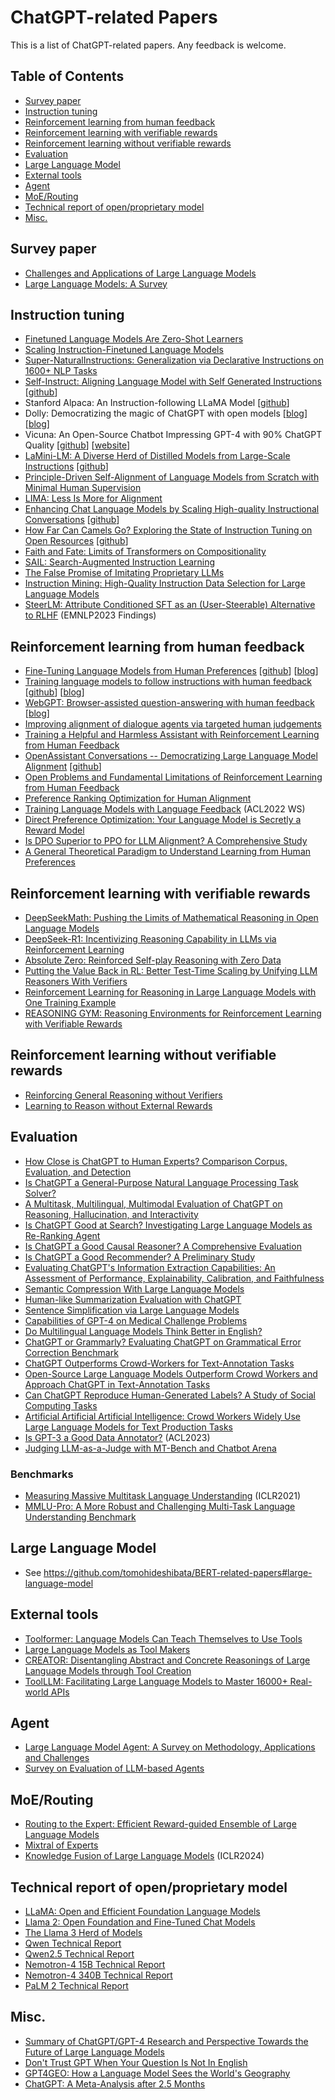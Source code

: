 # ChatGPT-related Papers
This is a list of ChatGPT-related papers. Any feedback is welcome.

## Table of Contents
- [Survey paper](#survey-paper)
- [Instruction tuning](#instruction-tuning)
- [Reinforcement learning from human feedback](#reinforcement-learning-from-human-feedback)
- [Reinforcement learning with verifiable rewards](#reinforcement-learning-with-verifiable-rewards)
- [Reinforcement learning without verifiable rewards](#reinforcement-learning-without-verifiable-rewards) 
- [Evaluation](#evaluation)
- [Large Language Model](#large-language-model)
- [External tools](#external-tools)
- [Agent](#agent)
- [MoE/Routing](#moerouting)
- [Technical report of open/proprietary model](#technical-report-of-openproprietary-model)
- [Misc.](#misc)

## Survey paper
- [Challenges and Applications of Large Language Models](https://arxiv.org/abs/2307.10169)
- [Large Language Models: A Survey](https://arxiv.org/abs/2402.06196)

## Instruction tuning
- [Finetuned Language Models Are Zero-Shot Learners](https://arxiv.org/abs/2109.01652)
- [Scaling Instruction-Finetuned Language Models](https://arxiv.org/abs/2210.11416)
- [Super-NaturalInstructions: Generalization via Declarative Instructions on 1600+ NLP Tasks](https://arxiv.org/abs/2204.07705)
- [Self-Instruct: Aligning Language Model with Self Generated Instructions](https://arxiv.org/abs/2212.10560) [[github](https://github.com/yizhongw/self-instruct)]
- Stanford Alpaca: An Instruction-following LLaMA Model [[github](https://github.com/tatsu-lab/stanford_alpaca)]
- Dolly: Democratizing the magic of ChatGPT with open models [[blog](https://www.databricks.com/blog/2023/03/24/hello-dolly-democratizing-magic-chatgpt-open-models.html)] [[blog](https://www.databricks.com/blog/2023/04/12/dolly-first-open-commercially-viable-instruction-tuned-llm)]
- Vicuna: An Open-Source Chatbot Impressing GPT-4 with 90% ChatGPT Quality [[github](https://github.com/lm-sys/FastChat)] [[website](https://vicuna.lmsys.org/)]
- [LaMini-LM: A Diverse Herd of Distilled Models from Large-Scale Instructions](https://arxiv.org/abs/2304.14402) [[github](https://github.com/mbzuai-nlp/LaMini-LM)]
- [Principle-Driven Self-Alignment of Language Models from Scratch with Minimal Human Supervision](https://arxiv.org/abs/2305.03047)
- [LIMA: Less Is More for Alignment](https://arxiv.org/abs/2305.11206)
- [Enhancing Chat Language Models by Scaling High-quality Instructional Conversations](https://arxiv.org/abs/2305.14233) [[github](https://github.com/thunlp/UltraChat)]
- [How Far Can Camels Go? Exploring the State of Instruction Tuning on Open Resources](https://arxiv.org/abs/2306.04751) [[github](https://github.com/allenai/open-instruct)]
- [Faith and Fate: Limits of Transformers on Compositionality](https://arxiv.org/abs/2305.18654)
- [SAIL: Search-Augmented Instruction Learning](https://arxiv.org/abs/2305.15225)
- [The False Promise of Imitating Proprietary LLMs](https://arxiv.org/abs/2305.15717)
- [Instruction Mining: High-Quality Instruction Data Selection for Large Language Models](https://arxiv.org/abs/2307.06290)
- [SteerLM: Attribute Conditioned SFT as an (User-Steerable) Alternative to RLHF](https://arxiv.org/abs/2310.05344) (EMNLP2023 Findings)
 
## Reinforcement learning from human feedback
- [Fine-Tuning Language Models from Human Preferences](https://arxiv.org/abs/1909.08593) [[github](https://github.com/openai/lm-human-preferences)] [[blog](https://openai.com/blog/fine-tuning-gpt-2/)]
- [Training language models to follow instructions with human feedback](https://arxiv.org/abs/2203.02155) [[github](https://github.com/openai/following-instructions-human-feedback)] [[blog](https://openai.com/blog/instruction-following/)]
- [WebGPT: Browser-assisted question-answering with human feedback](https://arxiv.org/abs/2112.09332) [[blog](https://openai.com/blog/webgpt/)]
- [Improving alignment of dialogue agents via targeted human judgements](https://arxiv.org/abs/2209.14375)
- [Training a Helpful and Harmless Assistant with Reinforcement Learning from Human Feedback](https://arxiv.org/abs/2204.05862)
- [OpenAssistant Conversations -- Democratizing Large Language Model Alignment](https://arxiv.org/abs/2304.07327) [[github](https://github.com/LAION-AI/Open-Assistant)]
- [Open Problems and Fundamental Limitations of Reinforcement Learning from Human Feedback](https://arxiv.org/abs/2307.15217)
- [Preference Ranking Optimization for Human Alignment](https://arxiv.org/abs/2306.17492)
- [Training Language Models with Language Feedback](https://arxiv.org/abs/2204.14146) (ACL2022 WS)
- [Direct Preference Optimization: Your Language Model is Secretly a Reward Model](https://arxiv.org/abs/2305.18290)
- [Is DPO Superior to PPO for LLM Alignment? A Comprehensive Study](https://arxiv.org/abs/2404.10719)
- [A General Theoretical Paradigm to Understand Learning from Human Preferences](https://arxiv.org/abs/2310.12036)

## Reinforcement learning with verifiable rewards
- [DeepSeekMath: Pushing the Limits of Mathematical Reasoning in Open Language Models](https://arxiv.org/abs/2402.03300)
- [DeepSeek-R1: Incentivizing Reasoning Capability in LLMs via Reinforcement Learning](https://arxiv.org/abs/2501.12948)
- [Absolute Zero: Reinforced Self-play Reasoning with Zero Data](https://www.arxiv.org/abs/2505.03335)
- [Putting the Value Back in RL: Better Test-Time Scaling by Unifying LLM Reasoners With Verifiers](https://arxiv.org/abs/2505.04842)
- [Reinforcement Learning for Reasoning in Large Language Models with One Training Example](https://arxiv.org/abs/2504.20571)
- [REASONING GYM: Reasoning Environments for Reinforcement Learning with Verifiable Rewards](https://arxiv.org/abs/2505.24760)

## Reinforcement learning without verifiable rewards
- [Reinforcing General Reasoning without Verifiers](https://arxiv.org/abs/2505.21493)
- [Learning to Reason without External Rewards](https://arxiv.org/abs/2505.19590)
 
## Evaluation
- [How Close is ChatGPT to Human Experts? Comparison Corpus, Evaluation, and Detection](https://arxiv.org/abs/2301.07597)
- [Is ChatGPT a General-Purpose Natural Language Processing Task Solver?](https://arxiv.org/abs/2302.06476)
- [A Multitask, Multilingual, Multimodal Evaluation of ChatGPT on Reasoning, Hallucination, and Interactivity](https://arxiv.org/abs/2302.04023)
- [Is ChatGPT Good at Search? Investigating Large Language Models as Re-Ranking Agent](https://arxiv.org/abs/2304.09542)
- [Is ChatGPT a Good Causal Reasoner? A Comprehensive Evaluation](https://arxiv.org/abs/2305.07375)
- [Is ChatGPT a Good Recommender? A Preliminary Study](https://arxiv.org/abs/2304.10149)
- [Evaluating ChatGPT's Information Extraction Capabilities: An Assessment of Performance, Explainability, Calibration, and Faithfulness](https://arxiv.org/abs/2304.11633)
- [Semantic Compression With Large Language Models](https://arxiv.org/abs/2304.12512)
- [Human-like Summarization Evaluation with ChatGPT](https://arxiv.org/abs/2304.02554)
- [Sentence Simplification via Large Language Models](https://arxiv.org/abs/2302.11957)
- [Capabilities of GPT-4 on Medical Challenge Problems](https://arxiv.org/abs/2303.13375)
- [Do Multilingual Language Models Think Better in English?](https://arxiv.org/abs/2308.01223)
- [ChatGPT or Grammarly? Evaluating ChatGPT on Grammatical Error Correction Benchmark](https://arxiv.org/abs/2303.13648)
- [ChatGPT Outperforms Crowd-Workers for Text-Annotation Tasks](https://arxiv.org/abs/2303.15056)
- [Open-Source Large Language Models Outperform Crowd Workers and Approach ChatGPT in Text-Annotation Tasks](https://arxiv.org/abs/2307.02179)
- [Can ChatGPT Reproduce Human-Generated Labels? A Study of Social Computing Tasks](https://arxiv.org/abs/2304.10145)
- [Artificial Artificial Artificial Intelligence: Crowd Workers Widely Use Large Language Models for Text Production Tasks](https://arxiv.org/abs/2306.07899)
- [Is GPT-3 a Good Data Annotator?](https://arxiv.org/abs/2212.10450) (ACL2023)
- [Judging LLM-as-a-Judge with MT-Bench and Chatbot Arena](https://arxiv.org/abs/2306.05685)
### Benchmarks
- [Measuring Massive Multitask Language Understanding](https://arxiv.org/abs/2009.03300) (ICLR2021)
- [MMLU-Pro: A More Robust and Challenging Multi-Task Language Understanding Benchmark](https://arxiv.org/abs/2406.01574)
 
## Large Language Model
- See https://github.com/tomohideshibata/BERT-related-papers#large-language-model

## External tools
- [Toolformer: Language Models Can Teach Themselves to Use Tools](https://arxiv.org/abs/2302.04761)
- [Large Language Models as Tool Makers](https://arxiv.org/abs/2305.17126)
- [CREATOR: Disentangling Abstract and Concrete Reasonings of Large Language Models through Tool Creation](https://arxiv.org/abs/2305.14318)
- [ToolLLM: Facilitating Large Language Models to Master 16000+ Real-world APIs](https://arxiv.org/abs/2307.16789)

## Agent
- [Large Language Model Agent: A Survey on Methodology, Applications and Challenges](https://arxiv.org/abs/2503.21460)
- [Survey on Evaluation of LLM-based Agents](https://arxiv.org/abs/2503.16416)
 
## MoE/Routing
- [Routing to the Expert: Efficient Reward-guided Ensemble of Large Language Models](https://arxiv.org/abs/2311.08692)
- [Mixtral of Experts](https://arxiv.org/abs/2401.04088)
- [Knowledge Fusion of Large Language Models](https://arxiv.org/abs/2401.10491) (ICLR2024)

## Technical report of open/proprietary model
- [LLaMA: Open and Efficient Foundation Language Models](https://arxiv.org/abs/2302.13971)
- [Llama 2: Open Foundation and Fine-Tuned Chat Models](https://arxiv.org/abs/2307.09288)
- [The Llama 3 Herd of Models](https://arxiv.org/abs/2407.21783)
- [Qwen Technical Report](https://arxiv.org/abs/2309.16609)
- [Qwen2.5 Technical Report](https://arxiv.org/abs/2412.15115)
- [Nemotron-4 15B Technical Report](https://arxiv.org/abs/2402.16819)
- [Nemotron-4 340B Technical Report](https://d1qx31qr3h6wln.cloudfront.net/publications/Nemotron_4_340B_8T_0.pdf)
- [PaLM 2 Technical Report](https://arxiv.org/abs/2305.10403)
 
## Misc.
- [Summary of ChatGPT/GPT-4 Research and Perspective Towards the Future of Large Language Models](https://arxiv.org/abs/2304.01852)
- [Don't Trust GPT When Your Question Is Not In English](https://arxiv.org/abs/2305.16339)
- [GPT4GEO: How a Language Model Sees the World's Geography](https://arxiv.org/abs/2306.00020)
- [ChatGPT: A Meta-Analysis after 2.5 Months](https://arxiv.org/abs/2302.13795)
